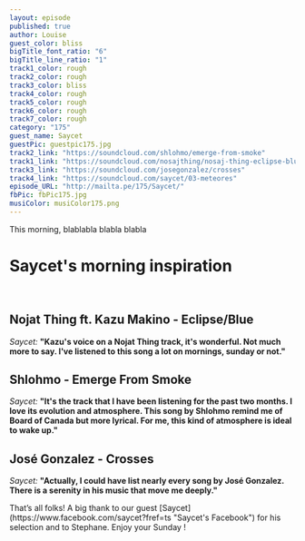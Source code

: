 ```yaml
---
layout: episode
published: true
author: Louise
guest_color: bliss
bigTitle_font_ratio: "6"
bigTitle_line_ratio: "1"
track1_color: rough
track2_color: rough
track3_color: bliss
track4_color: rough
track5_color: rough
track6_color: rough
track7_color: rough
category: "175"
guest_name: Saycet
guestPic: guestpic175.jpg
track2_link: "https://soundcloud.com/shlohmo/emerge-from-smoke"
track1_link: "https://soundcloud.com/nosajthing/nosaj-thing-eclipse-blue-feat"
track3_link: "https://soundcloud.com/josegonzalez/crosses"
track4_link: "https://soundcloud.com/saycet/03-meteores"
episode_URL: "http://mailta.pe/175/Saycet/"
fbPic: fbPic175.jpg
musiColor: musiColor175.png
---
```


<p id="introduction">
This morning, blablabla blabla blabla 
</p>

# Saycet's morning inspiration
<br>

## Nojat Thing ft. Kazu Makino - Eclipse/Blue
_Saycet:_ **"**Kazu's voice on a Nojat Thing track, it's wonderful. Not much more to say. I've listened to this song a lot on mornings, sunday or not.**"**
 
## Shlohmo - Emerge From Smoke
_Saycet:_ **"**It's the track that I have been listening for the past two months. I love its evolution and atmosphere. This song by Shlohmo remind me of Board of Canada but more lyrical. For me, this kind of atmosphere is ideal to wake up.**"**
 
## José Gonzalez - Crosses
_Saycet:_ **"**Actually, I could have list nearly every song by José Gonzalez. There is a serenity in his music that move me deeply.**"** 

<p id="outroduction">
That’s all folks! A big thank to our guest [Saycet](https://www.facebook.com/saycet?fref=ts "Saycet's Facebook") for his selection and to Stephane. 
Enjoy your Sunday !
</p>